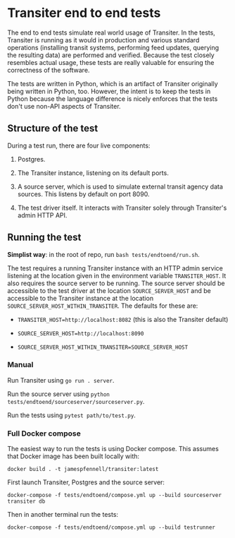 # Transiter end to end tests

The end to end tests simulate real world usage of Transiter.
In the tests, Transiter is running as it would in production
and various standard operations (installing transit systems, performing feed updates,
 querying the resulting data)
are performed and verified.
Because the test closely resembles actual usage, these tests are really
valuable for ensuring the correctness of the software.

The tests are written in Python, which is an artifact of Transiter originally being written in Python, too.
However, the intent is to keep the tests in Python because the language difference
  is nicely enforces that the tests don't use non-API aspects of Transiter.

## Structure of the test

During a test run, there are four live components:

1. Postgres.

1. The Transiter instance, listening on its default ports.

1. A source server, which is used to simulate external transit agency data sources.
   This listens by default on port 8090.

1. The test driver itself. 
   It interacts with Transiter solely through Transiter's admin HTTP API.

## Running the test

**Simplist way**: in the root of repo, run `bash tests/endtoend/run.sh`.

The test requires a running Transiter instance with an HTTP admin service
listening at the location given 
in the environment variable `TRANSITER_HOST`.
It also requires the source server to be running. 
The source server should be accessible to the test driver
at the location `SOURCE_SERVER_HOST` and be accessible
to the Transiter instance at the location `SOURCE_SERVER_HOST_WITHIN_TRANSITER`.
The defaults for these are:

- `TRANSITER_HOST=http://localhost:8082` (this is also the Transiter default)

- `SOURCE_SERVER_HOST=http://localhost:8090`

- `SOURCE_SERVER_HOST_WITHIN_TRANSITER=SOURCE_SERVER_HOST`

### Manual

Run Transiter using `go run . server`.

Run the source server using `python tests/endtoend/sourceserver/sourceserver.py`.

Run the tests using `pytest path/to/test.py`.

### Full Docker compose

The easiest way to run the tests is using Docker compose.
This assumes that Docker image has been built locally with:

    docker build . -t jamespfennell/transiter:latest   

First launch Transiter, Postgres and the source server:

    docker-compose -f tests/endtoend/compose.yml up --build sourceserver transiter db

Then in another terminal run the tests:

    docker-compose -f tests/endtoend/compose.yml up --build testrunner
